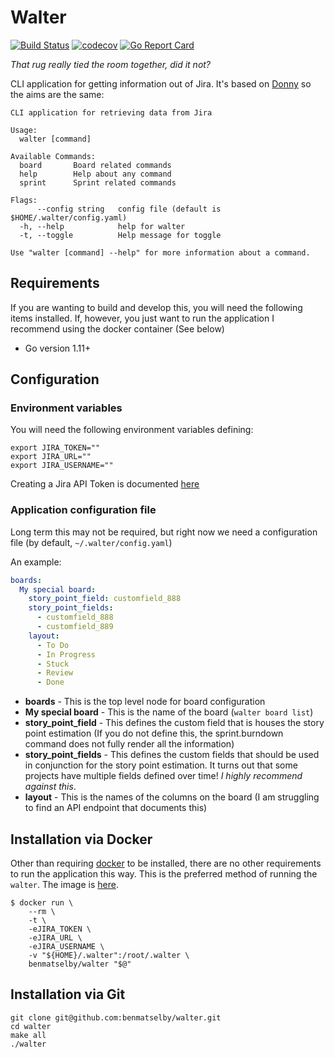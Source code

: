# Walter

[![Build Status](https://travis-ci.org/benmatselby/walter.png?branch=master)](https://travis-ci.org/benmatselby/walter)
[![codecov](https://codecov.io/gh/benmatselby/walter/branch/master/graph/badge.svg)](https://codecov.io/gh/benmatselby/walter)
[![Go Report Card](https://goreportcard.com/badge/github.com/benmatselby/walter)](https://goreportcard.com/report/github.com/benmatselby/walter)

_That rug really tied the room together, did it not?_

CLI application for getting information out of Jira. It's based on [Donny](https://github.com/benmatselby/donny) so the aims are the same:

```text
CLI application for retrieving data from Jira

Usage:
  walter [command]

Available Commands:
  board       Board related commands
  help        Help about any command
  sprint      Sprint related commands

Flags:
      --config string   config file (default is $HOME/.walter/config.yaml)
  -h, --help            help for walter
  -t, --toggle          Help message for toggle

Use "walter [command] --help" for more information about a command.
```

## Requirements

If you are wanting to build and develop this, you will need the following items installed. If, however, you just want to run the application I recommend using the docker container (See below)

- Go version 1.11+

## Configuration

### Environment variables

You will need the following environment variables defining:

```shell
export JIRA_TOKEN=""
export JIRA_URL=""
export JIRA_USERNAME=""
```

Creating a Jira API Token is documented [here](https://confluence.atlassian.com/cloud/api-tokens-938839638.html)

### Application configuration file

Long term this may not be required, but right now we need a configuration file (by default, `~/.walter/config.yaml`)

An example:

```yml
boards:
  My special board:
    story_point_field: customfield_888
    story_point_fields:
      - customfield_888
      - customfield_889
    layout:
      - To Do
      - In Progress
      - Stuck
      - Review
      - Done
```

- **boards** - This is the top level node for board configuration
- **My special board** - This is the name of the board (`walter board list`)
- **story_point_field** - This defines the custom field that is houses the story point estimation (If you do not define this, the sprint.burndown command does not fully render all the information)
- **story_point_fields** - This defines the custom fields that should be used in conjunction for the story point estimation. It turns out that some projects have multiple fields defined over time! _I highly recommend against this_.
- **layout** - This is the names of the columns on the board (I am struggling to find an API endpoint that documents this)

## Installation via Docker

Other than requiring [docker](http://docker.com) to be installed, there are no other requirements to run the application this way. This is the preferred method of running the `walter`. The image is [here](https://hub.docker.com/r/benmatselby/walter/).

```shell
$ docker run \
    --rm \
    -t \
    -eJIRA_TOKEN \
    -eJIRA_URL \
    -eJIRA_USERNAME \
    -v "${HOME}/.walter":/root/.walter \
    benmatselby/walter "$@"
```

## Installation via Git

```shell
git clone git@github.com:benmatselby/walter.git
cd walter
make all
./walter
```
